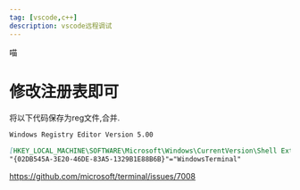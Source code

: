 ```yaml
---
tag: [vscode,c++]
description: vscode远程调试
---
```

喵
<!--more-->

# 修改注册表即可
将以下代码保存为reg文件,合并.
```markdown
Windows Registry Editor Version 5.00

[HKEY_LOCAL_MACHINE\SOFTWARE\Microsoft\Windows\CurrentVersion\Shell Extensions\Blocked]
"{02DB545A-3E20-46DE-83A5-1329B1E88B6B}"="WindowsTerminal"

```


https://github.com/microsoft/terminal/issues/7008
